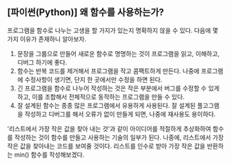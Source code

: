 ## [파이썬(Python)] 왜 함수를 사용하는가?

프로그램을 함수로 나누는 고생을 할 가지가 있는지 명확하지 않을 수 있다. 다음에 몇 가지 이유가 존재하니 알아보자.

1. 문장을 그룹으로 만들어 새로운 함수로 명명하는 것이 프로그램을 읽고, 이해하고, 디버그 하기에 좋다.
2. 함수는 반복 코드를 제거해서 프로그램을 작고 콤팩트하게 만든다. 나중에 프로그램에 수정사항이 생기면, 단지 한 곳에서만 수정을 하면 된다.
3. 긴 프로그램을 함수로 나누어 작성하는 것은 작은 부분에서 버그를 수정할 수 있게 하고, 이를 조합해서 전체적으로 동작하는 프로그램을 만들 수 있다.
4. 잘 설계된 함수는 종종 많은 프로그램에서 유용하게 사용된다. 잘 설계된 플고그램을 작성하고 디버그를 해서 오류가 없이 만들게 되면, 나중에 재사용도 용이하다.

'리스트에서 가장 작은 값을 찾아 내는 것'과 같이 아이디어를 적절하게 추상화하여 함수를 작성하는 것이 함수를 만들고 사용하는 기술의 일부가 된다. 나중에, 리스트에서 가장 작은 값을 찾아내는 코드를 보여줄 것이다. 리스트를 인수로 받아 가장 작은 값을 반환하는 min() 함수를 작성해보겠다.
